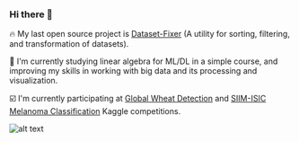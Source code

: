 ### Hi there 👋

:fire: My last open source project is [Dataset-Fixer](https://github.com/t0efL/Dataset-Fixer)
(A utility for sorting, filtering, and transformation of datasets).

:dart: I'm currently studying linear algebra for ML/DL in a simple course, and improving my skills in working with big data and its processing and visualization.

:ballot_box_with_check: I'm currently participating at [Global Wheat Detection](https://www.kaggle.com/c/global-wheat-detection) and [SIIM-ISIC Melanoma Classification](https://www.kaggle.com/c/siim-isic-melanoma-classification) Kaggle competitions.

![alt text](https://wallpaper-mania.com/wp-content/uploads/2018/09/High_resolution_wallpaper_background_ID_77700356986.jpg)
